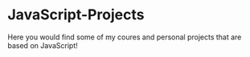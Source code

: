 # JavaScript-Projects

Here you would find some of my coures and personal projects that are based on JavaScript! 

